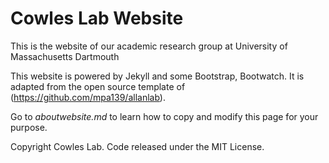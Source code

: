 # Cowles Lab Website

This is the website of our academic research group at University of Massachusetts Dartmouth

This website is powered by Jekyll and some Bootstrap, Bootwatch. It is adapted from the open source template of (https://github.com/mpa139/allanlab).  

Go to *aboutwebsite.md*  to learn how to copy and modify this page for your purpose. 


Copyright Cowles Lab. Code released under the MIT License.



